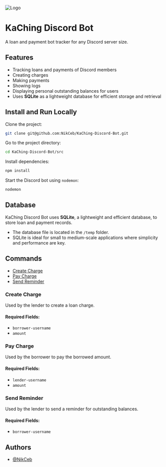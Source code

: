![Logo](/KaChing-Discord-Bot/images/KaChingBot.jpg)

# KaChing Discord Bot

A loan and payment bot tracker for any Discord server size.

## Features

- Tracking loans and payments of Discord members
- Creating charges
- Making payments
- Showing logs
- Displaying personal outstanding balances for users
- Uses **SQLite** as a lightweight database for efficient storage and retrieval

## Install and Run Locally

Clone the project:

```bash
git clone git@github.com:NikCeb/KaChing-Discord-Bot.git
```

Go to the project directory:

```bash
cd KaChing-Discord-Bot/src
```

Install dependencies:

```bash
npm install
```

Start the Discord bot using `nodemon`:

```bash
nodemon
```

## Database

KaChing Discord Bot uses **SQLite**, a lightweight and efficient database, to store loan and payment records.

- The database file is located in the `/temp` folder.
- SQLite is ideal for small to medium-scale applications where simplicity and performance are key.

## Commands

- [Create Charge](#create-charge)
- [Pay Charge](#pay-charge)
- [Send Reminder](#send-reminder)

### Create Charge

Used by the lender to create a loan charge.

#### **Required Fields:**

- `borrower-username`
- `amount`

### Pay Charge

Used by the borrower to pay the borrowed amount.

#### **Required Fields:**

- `lender-username`
- `amount`

### Send Reminder

Used by the lender to send a reminder for outstanding balances.

#### **Required Fields:**

- `borrower-username`

## Authors

- [@NikCeb](https://github.com/NikCeb)
